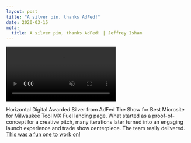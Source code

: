 ```yaml
---
layout: post
title: "A silver pin, thanks AdFed!"
date: 2020-03-15
meta:
  title: A silver pin, thanks AdFed! | Jeffrey Isham
---
```


<div class="img-thumbnail mb-3">
  <div class="ratio ratio-16x9">
    <video autoplay="" loop="" muted="" src="/assets/videos/Milwaukee-Website-Redesign.mp4" playsinline=""></video>
  </div>
</div>

<p>Horizontal Digital Awarded Silver from AdFed The Show for Best Microsite for Milwaukee Tool MX Fuel landing page. What started as a proof-of-concept for a creative pitch, many iterations later turned into an engaging launch experience and trade show centerpiece. The team really delivered.  <a href="http://horizontaldigital.com/work/milwaukee" target="_blank">This was a fun one to work on</a>!</p>
